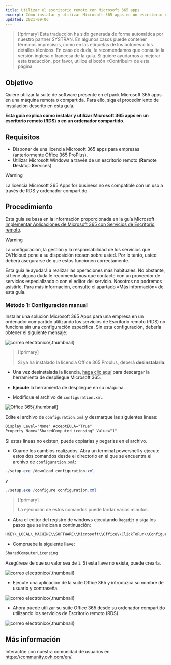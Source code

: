 ```yaml
---
title: Utilizar el escritorio remoto con Microsoft 365 apps
excerpt: Cómo instalar y utilizar Microsoft 365 apps en un escritorio remoto (RDS) o en un ordenador compartido
updated: 2021-09-06
---
```


> [!primary]
> Esta traducción ha sido generada de forma automática por nuestro partner SYSTRAN. En algunos casos puede contener términos imprecisos, como en las etiquetas de los botones o los detalles técnicos. En caso de duda, le recomendamos que consulte la versión inglesa o francesa de la guía. Si quiere ayudarnos a mejorar esta traducción, por favor, utilice el botón «Contribuir» de esta página.
>

## Objetivo

Quiere utilizar la suite de software presente en el pack Microsoft 365 apps en una máquina remota o compartida. Para ello, siga el procedimiento de instalación descrito en esta guía.

**Esta guía explica cómo instalar y utilizar Microsoft 365 apps en un escritorio remoto (RDS) o en un ordenador compartido.**

## Requisitos

- Disponer de una licencia Microsoft 365 apps para empresas (anteriormente Office 365 ProPlus).
- Utilizar Microsoft Windows a través de un escritorio remoto (**R**emote **D**esktop **S**ervices)

> [!warning]
>
> La licencia Microsoft 365 Apps for business no es compatible con un uso a través de RDS y ordenador compartido.
> 

## Procedimiento

Esta guía se basa en la información proporcionada en la guía Microsoft [Implementar Aplicaciones de Microsoft 365 con Servicios de Escritorio remoto](https://docs.microsoft.com/es-es/deployoffice/deploy-microsoft-365-apps-remote-desktop-services).

> [!warning]
>
> La configuración, la gestión y la responsabilidad de los servicios que OVHcloud pone a su disposición recaen sobre usted. Por lo tanto, usted deberá asegurarse de que estos funcionen correctamente.
> 
> Esta guía le ayudará a realizar las operaciones más habituales. No obstante, si tiene alguna duda le recomendamos que contacte con un proveedor de servicios especializado o con el editor del servicio. Nosotros no podremos asistirle. Para más información, consulte el apartado «Más información» de esta guía.
> 

### Método 1: Configuración manual

Instalar una solución Microsoft 365 Apps para una empresa en un ordenador compartido utilizando los servicios de Escritorio remoto (RDS) no funciona sin una configuración específica. Sin esta configuración, debería obtener el siguiente mensaje:

![correo electrónico](images/4717.png){.thumbnail}

> [!primary]
>
> Si ya ha instalado la licencia Office 365 Proplus, deberá **desinstalarla**.
>

- Una vez desinstalada la licencia, [haga clic aquí](https://www.microsoft.com/en-us/download/details.aspx?id=49117) para descargar la herramienta de despliegue Microsoft 365.

- **Ejecute** la herramienta de despliegue en su máquina.

- Modifique el archivo de `configuration.xml`.

![Office 365](images/4720.png){.thumbnail}

Edite el archivo de `configuration.xml` y desmarque las siguientes líneas:

```xml
Display Level="None" AcceptEULA="True"
Property Name="SharedComputerLicensing" Value="1"
```

Si estas líneas no existen, puede copiarlas y pegarlas en el archivo.

- Guarde los cambios realizados. Abra un terminal powershell y ejecute estos dos comandos desde el directorio en el que se encuentra el archivo de `configuration.xml`:

```powershell
./setup.exe /download configuration.xml
```

y

```powershell
./setup.exe /configure configuration.xml
```
> [!primary]
>
> La ejecución de estos comandos puede tardar varios minutos.

- Abra el editor del registro de windows ejecutando `Regedit` y siga los pasos que se indican a continuación:

```powershell
HKEY\_LOCAL\_MACHINE\\SOFTWARE\\Microsoft\\Office\\ClickToRun\\Configuration
```

- Compruebe la siguiente llave:

```powershell
SharedComputerLicensing
```
Asegúrese de que su valor sea de `1`. Si esta llave no existe, puede crearla.

![correo electrónico](images/4723.png){.thumbnail}

- Ejecute una aplicación de la suite Office 365 y introduzca su nombre de usuario y contraseña.

![correo electrónico](images/4724.png){.thumbnail}

- Ahora puede utilizar su suite Office 365 desde su ordenador compartido utilizando los servicios de Escritorio remoto (RDS).

![correo electrónico](images/4726.png){.thumbnail}

## Más información

Interactúe con nuestra comunidad de usuarios en <https://community.ovh.com/en/>.
